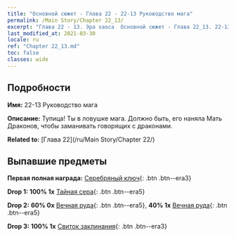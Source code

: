 ```yaml
---
title: "Основной сюжет - Глава 22 - 22-13 Руководство мага"
permalink: /Main Story/Chapter 22_13/
excerpt: "Глава 22 - 13. Эра хаоса  Основной сюжет - Глава 22_13. 22-13 Руководство мага"
last_modified_at: 2021-03-30
locale: ru
ref: "Chapter 22_13.md"
toc: false
classes: wide
---
```


## Подробности

 **Имя:** 22-13 Руководство мага

 **Описание:** Тупица! Ты в ловушке мага. Должно быть, его наняла Мать Драконов, чтобы заманивать говорящих с драконами.

 **Related to:** [Глава 22](/ru/Main Story/Chapter 22/)

## Выпавшие предметы

 **Первая полная награда:** [Серебряный ключ](/ru/Items/con_693/){: .btn .btn--era3}

 **Drop 1:** **100% 1x** [Тайная сера](/ru/Items/mat_78/){: .btn .btn--era5}

 **Drop 2:** **60% 0x** [Вечная руда](/ru/Items/mat_68/){: .btn .btn--era5}, **40% 1x** [Вечная руда](/ru/Items/mat_68/){: .btn .btn--era5}

 **Drop 3:** **100% 1x** [Свиток заклинания](/ru/Items/con_694/){: .btn .btn--era3}

